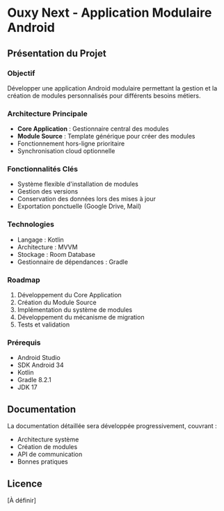 # Ouxy Next - Application Modulaire Android

## Présentation du Projet

### Objectif
Développer une application Android modulaire permettant la gestion et la création de modules personnalisés pour différents besoins métiers.

### Architecture Principale
- **Core Application** : Gestionnaire central des modules
- **Module Source** : Template générique pour créer des modules
- Fonctionnement hors-ligne prioritaire
- Synchronisation cloud optionnelle

### Fonctionnalités Clés
- Système flexible d'installation de modules
- Gestion des versions
- Conservation des données lors des mises à jour
- Exportation ponctuelle (Google Drive, Mail)

### Technologies
- Langage : Kotlin
- Architecture : MVVM
- Stockage : Room Database
- Gestionnaire de dépendances : Gradle

### Roadmap
1. Développement du Core Application
2. Création du Module Source
3. Implémentation du système de modules
4. Développement du mécanisme de migration
5. Tests et validation

### Prérequis
- Android Studio
- SDK Android 34
- Kotlin
- Gradle 8.2.1
- JDK 17

## Documentation
La documentation détaillée sera développée progressivement, couvrant :
- Architecture système
- Création de modules
- API de communication
- Bonnes pratiques

## Licence
[À définir]